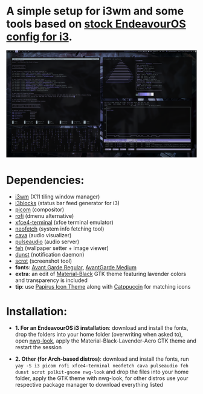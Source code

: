 # A simple setup for i3wm and some tools based on [stock EndeavourOS config for i3](https://github.com/endeavouros-team/endeavouros-i3wm-setup).

![screenshot1](assets/screenshot1.png)

# **Dependencies**:
- [i3wm](https://github.com/i3/i3) (X11 tiling window manager)
- [i3blocks](https://github.com/vivien/i3blocks) (status bar feed generator for i3)
- [picom](https://github.com/yshui/picom) (compositor)
- [rofi](https://github.com/davatorium/rofi) (dmenu alternative)
- [xfce4-terminal](https://github.com/xfce-mirror/xfce4-terminal) (xfce terminal emulator)
- [neofetch](https://github.com/dylanaraps/neofetch) (system info fetching tool)
- [cava](https://github.com/karlstav/cava) (audio visualizer)
- [pulseaudio](https://github.com/pulseaudio/pulseaudio) (audio server)
- [feh](https://github.com/derf/feh) (wallpaper setter + image viewer)
- [dunst](https://github.com/dunst-project/dunst) (notification daemon)
- [scrot](https://github.com/resurrecting-open-source-projects/scrot) (screenshot tool)
- **fonts**: [Avant Garde Regular](https://www.fontsplace.com/avant-garde-regular-free-font-download.html), [AvantGarde Medium](https://www.fontsplace.com/avant-garde-medium-free-font-download.html)
- **extra**: an edit of [Material-Black](https://www.gnome-look.org/p/1316887) GTK theme featuring lavender colors and transparency is included
- **tip**: use [Papirus Icon Theme](https://github.com/PapirusDevelopmentTeam/papirus-icon-theme) along with [Catppuccin](https://github.com/catppuccin/papirus-folders) for matching icons

# **Installation**:

- **1. For an EndeavourOS i3 installation**: download and install the fonts, drop the folders into your home folder (overwriting when asked to), open [nwg-look](https://github.com/nwg-piotr/nwg-look), apply the Material-Black-Lavender-Aero GTK theme and restart the session

- **2. Other (for Arch-based distros)**: download and install the fonts, run `yay -S i3 picom rofi xfce4-terminal neofetch cava pulseaudio feh dunst scrot polkit-gnome nwg-look` and drop the files into your home folder, apply the GTK theme with nwg-look, for other distros use your respective package manager to download everything listed

